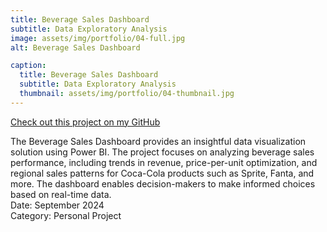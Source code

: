 ```yaml
---
title: Beverage Sales Dashboard
subtitle: Data Exploratory Analysis
image: assets/img/portfolio/04-full.jpg
alt: Beverage Sales Dashboard

caption:
  title: Beverage Sales Dashboard
  subtitle: Data Exploratory Analysis
  thumbnail: assets/img/portfolio/04-thumbnail.jpg
---
```

[Check out this project on my GitHub](https://github.com/garrettlf/Beverage-Sales-Dashboard)

The Beverage Sales Dashboard provides an insightful data visualization solution using Power BI. The project focuses on analyzing beverage sales performance, including trends in revenue, price-per-unit optimization, and regional sales patterns for Coca-Cola products such as Sprite, Fanta, and more. The dashboard enables decision-makers to make informed choices based on real-time data.
<br>
Date: September 2024
<br>
Category: Personal Project
